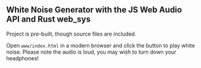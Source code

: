 ## White Noise Generator with the JS Web Audio API and Rust web_sys

Project is pre-built, though source files are included.

Open `www/index.html` in a modern browser and click the button to play white noise. Please note the audio is loud, you may wish to turn down your headphones!
